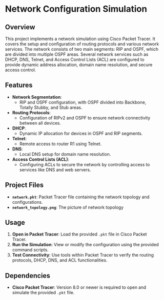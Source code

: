 # Network Configuration Simulation

## Overview

This project implements a network simulation using Cisco Packet Tracer. It covers the setup and configuration of routing protocols and various network services. The network consists of two main segments: RIP and OSPF, which are divided into multiple OSPF areas. Several network services such as DHCP, DNS, Telnet, and Access Control Lists (ACL) are configured to provide dynamic address allocation, domain name resolution, and secure access control.

## Features

- **Network Segmentation**:
  - RIP and OSPF configuration, with OSPF divided into Backbone, Totally Stubby, and Stub areas.
- **Routing Protocols**:
  - Configuration of RIPv2 and OSPF to ensure network connectivity between all devices.
- **DHCP**:
  - Dynamic IP allocation for devices in OSPF and RIP segments.
- **Telnet**:
  - Remote access to router R1 using Telnet.
- **DNS**:
  - Local DNS setup for domain name resolution.
- **Access Control Lists (ACL)**:
  - Configuring ACLs to secure the network by controlling access to services like DNS and web servers.

## Project Files

- **`network.pkt`**: Packet Tracer file containing the network topology and configurations.
- **`network_topology.png`**: The picture of network topology
  
## Usage

1. **Open in Packet Tracer**: Load the provided `.pkt` file in Cisco Packet Tracer.
2. **Run the Simulation**: View or modify the configuration using the provided command scripts.
3. **Test Connectivity**: Use tools within Packet Tracer to verify the routing protocols, DHCP, DNS, and ACL functionalities.

## Dependencies

- **Cisco Packet Tracer**: Version 8.0 or newer is required to open and simulate the provided `.pkt` file.

